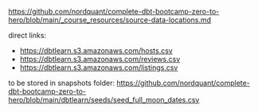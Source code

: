 https://github.com/nordquant/complete-dbt-bootcamp-zero-to-hero/blob/main/_course_resources/source-data-locations.md


direct links:
 * https://dbtlearn.s3.amazonaws.com/hosts.csv
 * https://dbtlearn.s3.amazonaws.com/reviews.csv
 * https://dbtlearn.s3.amazonaws.com/listings.csv


 to be stored in snapshots folder:
 https://github.com/nordquant/complete-dbt-bootcamp-zero-to-hero/blob/main/dbtlearn/seeds/seed_full_moon_dates.csv
 